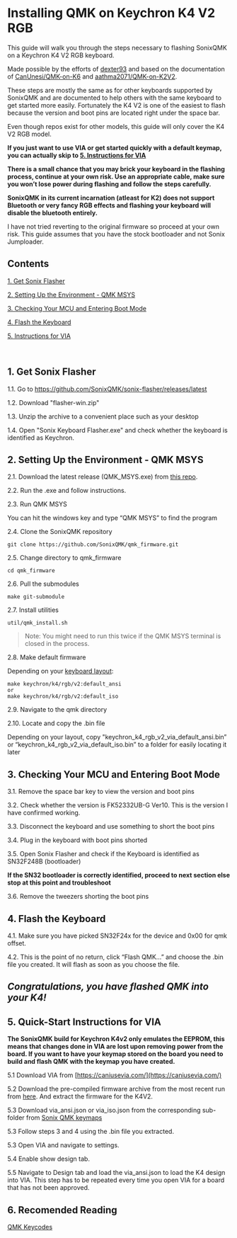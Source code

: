# Installing QMK on Keychron K4 V2 RGB
This guide will walk you through the steps necessary to flashing SonixQMK on a Keychron K4 V2 RGB keyboard.

Made possible by the efforts of [dexter93](https://github.com/dexter93/keychron-k4) and based on the documentation of [CanUnesi/QMK-on-K6](https://github.com/CanUnesi/QMK-on-K6) and [aathma2071/QMK-on-K2V2](https://github.com/aathma2071/QMK-on-K2V2).

These steps are mostly the same as for other keyboards supported by SonixQMK and are documented to help others with the same keyboard to get started more easily.
Fortunately the K4 V2 is one of the easiest to flash because the version and boot pins are located right under the space bar.

Even though repos exist for other models, this guide will only cover the K4 V2 RGB model.

**If you just want to use VIA or get started quickly with a default keymap, you can actually skip to [5. Instructions for VIA](#5-instructions-for-via)**

**There is a small chance that you may brick your keyboard in the flashing process, continue at your own risk. Use an appropriate cable, make sure you won’t lose power during flashing and follow the steps carefully.**

**SonixQMK in its current incarnation (atleast for K2) does not support Bluetooth or very fancy RGB effects and flashing your keyboard will disable the bluetooth entirely.**

I have not tried reverting to the original firmware so proceed at your own risk.
This guide assumes that you have the stock bootloader and not Sonix Jumploader.


## Contents
[1. Get Sonix Flasher](#1-get-sonix-flasher)

[2. Setting Up the Environment - QMK MSYS](#2-setting-up-the-environment---qmk-msys)

[3. Checking Your MCU and Entering Boot Mode](#3-checking-your-mcu-and-entering-boot-mode)

[4. Flash the Keyboard](#4-flash-the-keyboard)

[5. Instructions for VIA](#5-quick-start-instructions-for-via)

&nbsp; 

## 1. Get Sonix Flasher
 1.1. Go to https://github.com/SonixQMK/sonix-flasher/releases/latest

 1.2. Download "flasher-win.zip"

 1.3. Unzip the archive to a convenient place such as your desktop

 1.4. Open "Sonix Keyboard Flasher.exe" and check whether the keyboard is identified as Keychron.

## 2. Setting Up the Environment - QMK MSYS
 2.1. Download the latest release (QMK_MSYS.exe) from [this repo](https://github.com/qmk/qmk_distro_msys/releases/latest).

 2.2. Run the .exe and follow instructions.

 2.3. Run QMK MSYS

You can hit the windows key and type “QMK MSYS” to find the program

 2.4. Clone the SonixQMK repository

    git clone https://github.com/SonixQMK/qmk_firmware.git

 2.5. Change directory to qmk_firmware

	cd qmk_firmware

 2.6. Pull the submodules

	make git-submodule

 2.7. Install utilities

	util/qmk_install.sh

>Note: You might need to run this twice if the QMK MSYS terminal is closed in the process.

 2.8. Make default firmware

Depending on your [keyboard layout](https://upload.wikimedia.org/wikipedia/commons/1/14/Physical_keyboard_layouts_comparison_ANSI_ISO.png):

    make keychron/k4/rgb/v2:default_ansi
    or
    make keychron/k4/rgb/v2:default_iso

 2.9. Navigate to the qmk directory

 2.10. Locate and copy the .bin file

Depending on your layout, copy "keychron_k4_rgb_v2_via_default_ansi.bin” or “keychron_k4_rgb_v2_via_default_iso.bin” to a folder for easily locating it later

## 3. Checking Your MCU and Entering Boot Mode
 3.1. Remove the space bar key to view the version and boot pins

 3.2. Check whether the version is FK52332UB-G Ver10. This is the version I have confirmed working.

 3.3. Disconnect the keyboard and use something to short the boot pins

 3.4. Plug in the keyboard with boot pins shorted

 3.5. Open Sonix Flasher and check if the Keyboard is identified as SN32F248B (bootloader)

**If the SN32 bootloader is correctly identified, proceed to next section else stop at this point and troubleshoot**

 3.6. Remove the tweezers shorting the boot pins

## 4. Flash the Keyboard
 4.1. Make sure you have picked SN32F24x for the device and 0x00 for qmk offset.

 4.2. This is the point of no return, click “Flash QMK…” and choose the .bin file you created. It will flash as soon as you choose the file.

## *Congratulations, you have flashed QMK into your K4!*

## 5. Quick-Start Instructions for VIA

**The SonixQMK build for Keychron K4v2 only emulates the EEPROM, this means that changes done in VIA are lost upon removing power from the board. If you want to have your keymap stored on the board you need to build and flash QMK with the keymap you have created.**

 5.1 Download VIA from [https://caniusevia.com/](https://caniusevia.com/)
 
 5.2 Download the pre-compiled firmware archive from the most recent run from [here](https://github.com/SonixQMK/qmk_firmware/actions?query=branch%3Asn32+event%3Apush). And extract the firmware for the K4V2.
 
 5.3 Download via_ansi.json or via_iso.json from the corresponding sub-folder from [Sonix QMK keymaps](https://github.com/SonixQMK/qmk_firmware/tree/sn32/keyboards/keychron/k4/rgb/v2/keymaps) 
 
 5.3 Follow steps 3 and 4 using the .bin file you extracted.

 5.3 Open VIA and navigate to settings.

 5.4 Enable show design tab.

 5.5 Navigate to Design tab and load the via_ansi.json to load the K4 design into VIA.
 This step has to be repeated every time you open VIA for a board that has not been approved.

## 6. Recomended Reading
[QMK Keycodes](https://github.com/qmk/qmk_firmware/blob/master/docs/keycodes.md)
